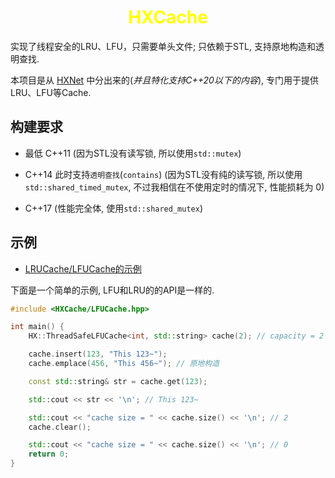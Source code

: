 <h1 align="center" style="color:yellow">HXCache</h1>

实现了线程安全的LRU、LFU，只需要单头文件; 只依赖于STL, 支持原地构造和透明查找.

本项目是从 [HXNet](https://github.com/HengXin666/HXNet) 中分出来的(*并且特化支持C++20以下的内容*), 专门用于提供LRU、LFU等Cache.

## 构建要求

- 最低 C++11 (因为STL没有读写锁, 所以使用`std::mutex`)

- C++14 此时支持`透明查找`(`contains`) (因为STL没有纯的读写锁, 所以使用`std::shared_timed_mutex`, 不过我相信在不使用定时的情况下, 性能损耗为 0)

- C++17 (性能完全体, 使用`std::shared_mutex`)

## 示例

- [LRUCache/LFUCache的示例](examples/CacheTest.cpp)

下面是一个简单的示例, LFU和LRU的的API是一样的.

```C++
#include <HXCache/LFUCache.hpp>

int main() {
    HX::ThreadSafeLFUCache<int, std::string> cache(2); // capacity = 2

    cache.insert(123, "This 123~");
    cache.emplace(456, "This 456~"); // 原地构造

    const std::string& str = cache.get(123);

    std::cout << str << '\n'; // This 123~

    std::cout << "cache size = " << cache.size() << '\n'; // 2
    cache.clear();

    std::cout << "cache size = " << cache.size() << '\n'; // 0
    return 0;
}
```